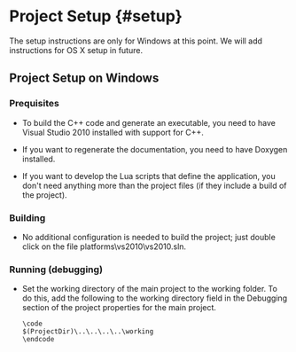 Project Setup {#setup}
=============

The setup instructions are only for Windows at this point.
We will add instructions for OS X setup in future.

Project Setup on Windows
------------------------

### Prequisites

- To build the C++ code and generate an executable, you need to have 
  Visual Studio 2010 installed with support for C++.  

- If you want to regenerate the documentation, you need to have Doxygen installed.

- If you want to develop the Lua scripts that define the application, 
  you don't need anything more than the project files (if they include a build of
  the project).

### Building

- No additional configuration is needed to build the project;
  just double click on the file platforms\vs2010\vs2010.sln.

### Running (debugging)

- Set the working directory of the main project to the working folder.
  To do this, add the following to the working directory field in the 
  Debugging section of the project properties for the main project.
  
  ~~~~~~~~~~~~~~~~~~~~~~~~~~~~~~~~~
  \code
  $(ProjectDir)\..\..\..\..\working
  \endcode
  ~~~~~~~~~~~~~~~~~~~~~~~~~~~~~~~~~

  
